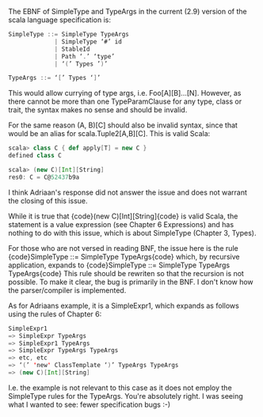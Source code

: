The EBNF of SimpleType and TypeArgs in the current (2.9) version of the scala language specification is:

```scala
SimpleType ::= SimpleType TypeArgs
             | SimpleType ‘#’ id
             | StableId
             | Path ‘.’ ‘type’
             | ‘(’ Types ’)’

TypeArgs ::= ‘[’ Types ‘]’
```

This would allow currying of type args, i.e. Foo[A][B]...[N]. However, as there cannot be more than one TypeParamClause for any type, class or trait, the syntax makes no sense and should be invalid.

For the same reason (A, B)[C] should also be invalid syntax, since that would be an alias for scala.Tuple2[A,B][C].
This is valid Scala:

```scala
scala> class C { def apply[T] = new C }
defined class C

scala> (new C)[Int][String]
res0: C = C@52437b9a
```
I think Adriaan's response did not answer the issue and does not warrant the closing of this issue.

While it is true that {code}(new C)[Int][String]{code} is valid Scala, the statement is a value expression (see Chapter 6 Expressions) and has nothing to do with this issue, which is about SimpleType (Chapter 3, Types).

For those who are not versed in reading BNF, the issue here is the rule 
{code}SimpleType ::= SimpleType TypeArgs{code}
which, by recursive application, expands to
{code}SimpleType ::= SimpleType TypeArgs TypeArgs{code}
This rule should be rewriten so that the recursion is not possible. To make it clear, the bug is primarily in the BNF. I don't know how the parser/compiler is implemented.

As for Adriaans example, it is a SimpleExpr1, which expands as follows using the rules of Chapter 6:
```scala
SimpleExpr1 
=> SimpleExpr TypeArgs
=> SimpleExpr1 TypeArgs
=> SimpleExpr TypeArgs TypeArgs
=> etc, etc
=> ‘(’ 'new' ClassTemplate ‘)’ TypeArgs TypeArgs
=> (new C)[Int][String]
```

I.e. the example is not relevant to this case as it does not employ the SimpleType rules for the TypeArgs.
You're absolutely right. I was seeing what I wanted to see: fewer specification bugs :-)
